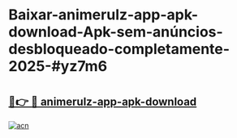# Baixar-animerulz-app-apk-download-Apk-sem-anúncios-desbloqueado-completamente-2025-#yz7m6

# <h2><a href="https://ainizakaria.my?title=animerulz-app-apk-download&ref=24M">🔗👉 🔴 animerulz-app-apk-download</a></h2>

[![acn](https://github.com/user-attachments/assets/0f9c940e-d8b0-45ae-aac7-cd30a18b3e1c)](https://ainizakaria.my?title=animerulz-app-apk-download&ref=24M)

